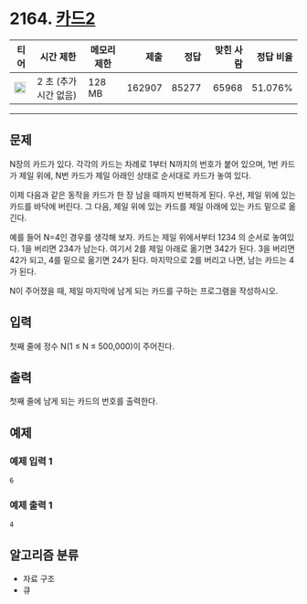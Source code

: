# 2164. [카드2](https://www.acmicpc.net/problem/2164)

| 티어                                                                 | 시간 제한             | 메모리 제한 |   제출 |  정답 | 맞힌 사람 | 정답 비율 |
| -------------------------------------------------------------------- | --------------------- | ----------- | -----: | ----: | --------: | --------: |
| <img src="https://static.solved.ac/tier_small/7.svg" width="20px" /> | 2 초 (추가 시간 없음) | 128 MB      | 162907 | 85277 |     65968 |   51.076% |

---

## 문제

N장의 카드가 있다. 각각의 카드는 차례로 1부터 N까지의 번호가 붙어 있으며, 1번 카드가 제일 위에, N번 카드가 제일 아래인 상태로 순서대로 카드가 놓여 있다.

이제 다음과 같은 동작을 카드가 한 장 남을 때까지 반복하게 된다. 우선, 제일 위에 있는 카드를 바닥에 버린다. 그 다음, 제일 위에 있는 카드를 제일 아래에 있는 카드 밑으로 옮긴다.

예를 들어 N=4인 경우를 생각해 보자. 카드는 제일 위에서부터 1234 의 순서로 놓여있다. 1을 버리면 234가 남는다. 여기서 2를 제일 아래로 옮기면 342가 된다. 3을 버리면 42가 되고, 4를 밑으로 옮기면 24가 된다. 마지막으로 2를 버리고 나면, 남는 카드는 4가 된다.

N이 주어졌을 때, 제일 마지막에 남게 되는 카드를 구하는 프로그램을 작성하시오.

## 입력

첫째 줄에 정수 N(1 ≤ N ≤ 500,000)이 주어진다.

## 출력

첫째 줄에 남게 되는 카드의 번호를 출력한다.

## 예제

### 예제 입력 1

```
6
```

### 예제 출력 1

```
4
```

## 알고리즘 분류

- 자료 구조
- 큐
